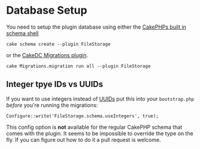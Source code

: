 Database Setup
==============

You need to setup the plugin database using either the [CakePHPs built in schema shell](http://book.cakephp.org/2.0/en/console-and-shells/schema-management-and-migrations.html)

	cake schema create --plugin FileStorage

or the [CakeDC Migrations plugin](http://github.com/CakeDC/migrations).

	cake Migrations.migration run all --plugin FileStorage

Integer tpye IDs vs UUIDs
-------------------------

If you want to use integers instead of [UUIDs](http://en.wikipedia.org/wiki/Universally_unique_identifier) put this into your ```bootstrap.php``` *before* you're running the migrations:

	Configure::write('FileStorage.schema.useIntegers', true);

This config option is **not** available for the regular CakePHP schema that comes with the plugin. It seems to be impossible to override the type on the fly. If you can figure out how to do it a pull request is welcome.
